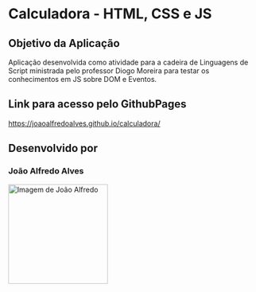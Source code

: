 # Calculadora - HTML, CSS e JS 

## Objetivo da Aplicação

Aplicação desenvolvida como atividade para a cadeira de Linguagens de Script ministrada pelo professor Diogo Moreira para testar os conhecimentos em JS sobre DOM e Eventos.

## Link para acesso pelo GithubPages

https://joaoalfredoalves.github.io/calculadora/
## Desenvolvido por 
### João Alfredo Alves
<div><a href="https://github.com/JoaoAlfredoAlves"><img src="https://avatars.githubusercontent.com/u/68473607?v=4" alt="Imagem de João Alfredo" width="200"/></a></div>


